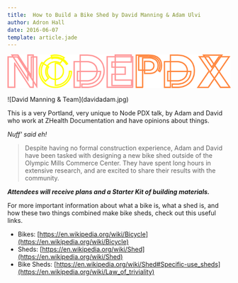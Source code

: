 ```yaml
---
title:  How to Build a Bike Shed by David Manning & Adam Ulvi
author: Adron Hall
date: 2016-06-07
template: article.jade
---
```


[![Node PDX 2016](nodepdx-2016-logo.png)](http://nodepdx.org)

<div class="image float-right">
    ![David Manning & Team](davidadam.jpg)
</div>

This is a very Portland, very unique to Node PDX talk, by Adam and David who work at ZHealth Documentation and have opinions about things.

*Nuff' said eh!*

> Despite having no formal construction experience, Adam and David have been tasked with designing a new bike shed outside of the Olympic Mills Commerce Center. They have spent long hours in extensive research, and are excited to share their results with the community.

***Attendees will receive plans and a Starter Kit of building materials.***

For more important information about what a bike is, what a shed is, and how these two things combined make bike sheds, check out this useful links.

* Bikes: [https://en.wikipedia.org/wiki/Bicycle](https://en.wikipedia.org/wiki/Bicycle)
* Sheds: [https://en.wikipedia.org/wiki/Shed](https://en.wikipedia.org/wiki/Shed)
* Bike Sheds: [https://en.wikipedia.org/wiki/Shed#Specific-use_sheds](https://en.wikipedia.org/wiki/Law_of_triviality)
